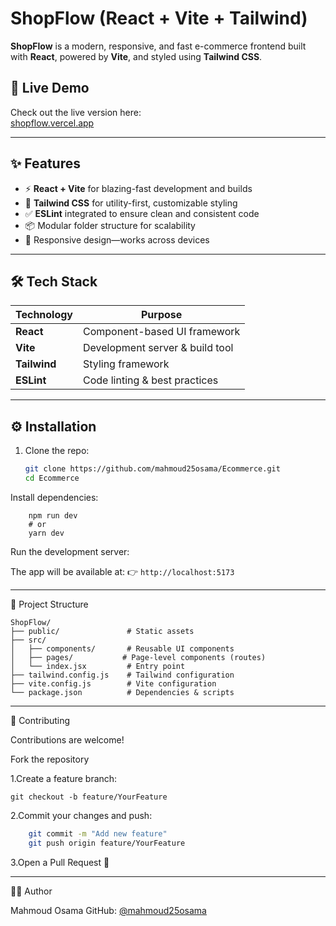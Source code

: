# ShopFlow (React + Vite + Tailwind)

**ShopFlow** is a modern, responsive, and fast e-commerce frontend built with **React**, powered by **Vite**, and styled using **Tailwind CSS**.

## 🚀 Live Demo

Check out the live version here:  
[shopflow.vercel.app](https://ecommerce-one-inky-65.vercel.app/)

---

## ✨ Features

- ⚡ **React + Vite** for blazing-fast development and builds  
- 🎨 **Tailwind CSS** for utility-first, customizable styling  
- ✅ **ESLint** integrated to ensure clean and consistent code  
- 📦 Modular folder structure for scalability  
- 📱 Responsive design—works across devices  

---

## 🛠️ Tech Stack

| Technology   | Purpose |
|--------------|---------|
| **React**    | Component-based UI framework |
| **Vite**     | Development server & build tool |
| **Tailwind** | Styling framework |
| **ESLint**   | Code linting & best practices |

---

## ⚙️ Installation

1. Clone the repo:
   ```bash
   git clone https://github.com/mahmoud25osama/Ecommerce.git
   cd Ecommerce
   ```
Install dependencies:
```
    npm run dev
    # or
    yarn dev
```
Run the development server:

  The app will be available at:
    👉 `http://localhost:5173`
    
---

📂 Project Structure
```
ShopFlow/
├── public/               # Static assets
├── src/
│   ├── components/       # Reusable UI components
│   ├── pages/           # Page-level components (routes)
│   └── index.jsx         # Entry point
├── tailwind.config.js    # Tailwind configuration
├── vite.config.js        # Vite configuration
└── package.json          # Dependencies & scripts
```
---

🤝 Contributing

Contributions are welcome!

  Fork the repository

1.Create a feature branch:
```
git checkout -b feature/YourFeature
```
2.Commit your changes and push:
```bash
    git commit -m "Add new feature"
    git push origin feature/YourFeature
```
3.Open a Pull Request 🚀

---

👨‍💻 Author

Mahmoud Osama
    GitHub: [@mahmoud25osama](https://github.com/mahmoud25osama)
